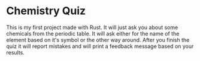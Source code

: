 # Chemistry Quiz
This is my first project made with Rust. It will just ask you about some chemicals from the periodic table. It will ask either for the name of the element based on it's symbol or the other way around. After you finish the quiz it will report mistakes and will print a feedback message based on your results.
